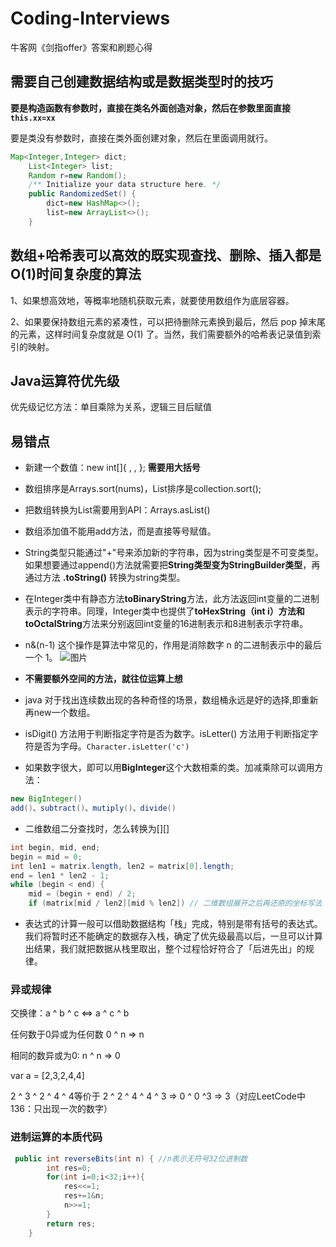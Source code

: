 # Coding-Interviews
牛客网《剑指offer》答案和刷题心得
## 需要自己创建数据结构或是数据类型时的技巧
**要是构造函数有参数时，直接在类名外面创造对象，然后在参数里面直接`this.xx=xx`**

要是类没有参数时，直接在类外面创建对象，然后在里面调用就行。

```java
Map<Integer,Integer> dict;
    List<Integer> list;
    Random r=new Random();
    /** Initialize your data structure here. */
    public RandomizedSet() {
        dict=new HashMap<>();
        list=new ArrayList<>();
    }
```
## 数组+哈希表可以高效的既实现查找、删除、插入都是O(1)时间复杂度的算法
1、如果想高效地，等概率地随机获取元素，就要使用数组作为底层容器。

2、如果要保持数组元素的紧凑性，可以把待删除元素换到最后，然后 pop 掉末尾的元素，这样时间复杂度就是 O(1) 了。当然，我们需要额外的哈希表记录值到索引的映射。

## Java运算符优先级

优先级记忆方法：单目乘除为关系，逻辑三目后赋值

## 易错点
- 新建一个数值：new int[]{ , , }; **需要用大括号**
- 数组排序是Arrays.sort(nums)，List排序是collection.sort();
- 把数组转换为List需要用到API：Arrays.asList()
- 数组添加值不能用add方法，而是直接等号赋值。
- String类型只能通过"+"号来添加新的字符串，因为string类型是不可变类型。如果想要通过append()方法就需要把**String类型变为StringBuilder类型**，再通过方法 **.toString()** 转换为string类型。
- 在Integer类中有静态方法**toBinaryString**方法，此方法返回int变量的二进制表示的字符串。同理，Integer类中也提供了**toHexString（int i）方法和toOctalString**方法来分别返回int变量的16进制表示和8进制表示字符串。
- n&(n-1) 这个操作是算法中常见的，作用是消除数字 n 的二进制表示中的最后一个 1。
![图片](https://labuladong.gitee.io/algo/pictures/%E4%BD%8D%E6%93%8D%E4%BD%9C/1.png)
- **不需要额外空间的方法，就往位运算上想**
- java 对于找出连续数出现的各种奇怪的场景，数组桶永远是好的选择,即重新再new一个数组。
- isDigit() 方法用于判断指定字符是否为数字。isLetter() 方法用于判断指定字符是否为字母。`Character.isLetter('c')`

- 如果数字很大，即可以用**BigInteger**这个大数相乘的类。加减乘除可以调用方法：
```Java
new BigInteger()
add()、subtract()、mutiply()、divide()
```
- 二维数组二分查找时，怎么转换为[][]
```Java
int begin, mid, end;
begin = mid = 0;
int len1 = matrix.length, len2 = matrix[0].length;
end = len1 * len2 - 1;
while (begin < end) {
    mid = (begin + end) / 2;
    if (matrix[mid / len2][mid % len2]) // 二维数组展开之后再还原的坐标写法
 ```           
 - 表达式的计算一般可以借助数据结构「栈」完成，特别是带有括号的表达式。我们将暂时还不能确定的数据存入栈，确定了优先级最高以后，一旦可以计算出结果，我们就把数据从栈里取出，整个过程恰好符合了「后进先出」的规律。

 
### 异或规律
交换律：a ^ b ^ c <=> a ^ c ^ b

任何数于0异或为任何数 0 ^ n => n

相同的数异或为0: n ^ n => 0

var a = [2,3,2,4,4]

2 ^ 3 ^ 2 ^ 4 ^ 4等价于 2 ^ 2 ^ 4 ^ 4 ^ 3 => 0 ^ 0 ^3 => 3（对应LeetCode中136：只出现一次的数字）

### 进制运算的本质代码
```Java
 public int reverseBits(int n) { //n表示无符号32位进制数
        int res=0;
        for(int i=0;i<32;i++){
            res<<=1;
            res+=1&n;
            n>>=1;
        }
        return res;
    }
```
